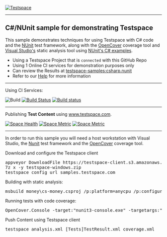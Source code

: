 [![Testspace](https://www.testspace.com/img/Testspace.png)](https://www.testspace.com)

***

## C#/NUnit sample for demonstrating Testspace

This sample demonstrates techniques for using Testspace with C# code and the [NUnit](http://nunit.org/) test framework, along with the [OpenCover](https://github.com/OpenCover/opencover) coverage tool and [Visual Studio's](https://msdn.microsoft.com/en-us/library/dd264939.aspx) static analysis tool using [NUnit's C# examples](https://github.com/nunit/nunit-csharp-samples).

  * Using a Testspace Project that is `connected` with this GitHub Repo
  * Using 1 Online CI services for demonstration purposes only
  * Can review the Results at [testspace-samples:csharp.nunit](https://samples.testspace.com/projects/testspace-samples:csharp.nunit)  
  * Refer to our [Help](https://help.testspace.com/) for more information

***
Using CI Services:

![Build](https://github.com/testspace-samples/csharp.nunit/workflows/Build/badge.svg?branch=master) [![Build Status](https://dev.azure.com/testspace-samples/csharp.nunit/_apis/build/status/testspace-samples.csharp.nunit?branchName=master)](https://dev.azure.com/testspace-samples/csharp.nunit/_build/latest?definitionId=3&branchName=master) [![Build status](https://ci.appveyor.com/api/projects/status/ar9a03m96h210kil/branch/master?svg=true)](https://ci.appveyor.com/project/Testspace-samples/csharp-nunit/branch/master)

***
Publishing **Test Content** using www.testspace.com.

[![Space Health](https://samples.testspace.com/spaces/822/badge?token=f69d3020d64d4e67db7983e06dfa58e40dad78b6)](https://samples.testspace.com/spaces/822 "Test Cases")
[![Space Metric](https://samples.testspace.com/spaces/822/metrics/807/badge?token=d1a8f3d6ac33fcf16b7551db665eef0fbb28d328)](https://samples.testspace.com/spaces/822/schema/Code%20Coverage "Code Coverage (sequences)")
[![Space Metric](https://samples.testspace.com/spaces/822/metrics/808/badge?token=91f58b9b056beadd479ccf587fcdf83046cba695)](https://samples.testspace.com/spaces/822/schema/Static%20Analysis "Static Analysis (issues)")

***

In order to run this sample you will need a host workstation with Visual Studio, the [Nunit](http://nunit.org/) test framework and the [OpenCover](https://github.com/OpenCover/opencover) coverage tool.

Download and configure the Testspace client 

<pre>
appveyor DownloadFile https://testspace-client.s3.amazonaws.com/testspace-windows.zip
7z x -y testspace-windows.zip
testspace config url samples.testspace.com
</pre>


Building with static analysis:

<pre>
msbuild money\cs-money.csproj /p:platform=anycpu /p:configuration=debug /p:runCodeAnalysis=true /p:codeanalysislogfile=..\analysis.xml
</pre>
Running tests with code coverage:

<pre>
OpenCover.Console -target:"nunit3-console.exe" -targetargs:"cs-money.dll" -output:"coverage.xml" -filter:"+[*]* -[*]*MoneyTest*" -register:user
</pre>

Push Content using Testspace client 

<pre>
testspace analysis.xml [Tests]TestResult.xml coverage.xml
</pre> 

